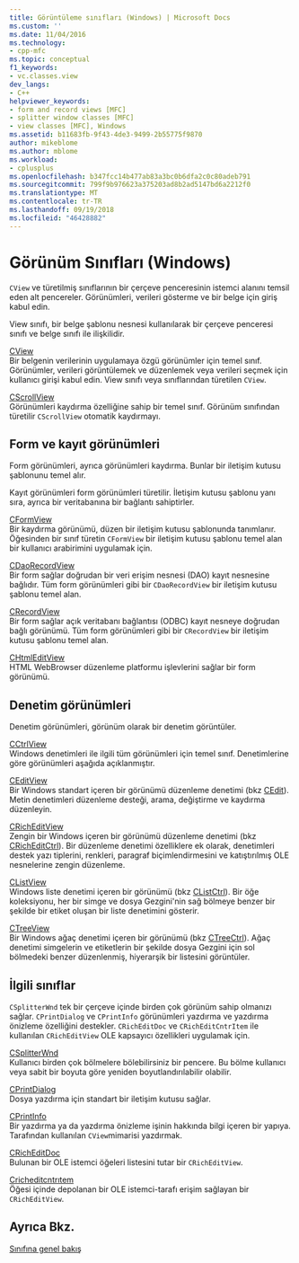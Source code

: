 ```yaml
---
title: Görüntüleme sınıfları (Windows) | Microsoft Docs
ms.custom: ''
ms.date: 11/04/2016
ms.technology:
- cpp-mfc
ms.topic: conceptual
f1_keywords:
- vc.classes.view
dev_langs:
- C++
helpviewer_keywords:
- form and record views [MFC]
- splitter window classes [MFC]
- view classes [MFC], Windows
ms.assetid: b11683fb-9f43-4de3-9499-2b55775f9870
author: mikeblome
ms.author: mblome
ms.workload:
- cplusplus
ms.openlocfilehash: b347fcc14b477ab83a3bc0b6dfa2c0c80adeb791
ms.sourcegitcommit: 799f9b976623a375203ad8b2ad5147bd6a2212f0
ms.translationtype: MT
ms.contentlocale: tr-TR
ms.lasthandoff: 09/19/2018
ms.locfileid: "46428882"
---
```

# <a name="view-classes-windows"></a>Görünüm Sınıfları (Windows)

`CView` ve türetilmiş sınıflarının bir çerçeve penceresinin istemci alanını temsil eden alt pencereler. Görünümleri, verileri gösterme ve bir belge için giriş kabul edin.

View sınıfı, bir belge şablonu nesnesi kullanılarak bir çerçeve penceresi sınıfı ve belge sınıfı ile ilişkilidir.

[CView](../mfc/reference/cview-class.md)<br/>
Bir belgenin verilerinin uygulamaya özgü görünümler için temel sınıf. Görünümler, verileri görüntülemek ve düzenlemek veya verileri seçmek için kullanıcı girişi kabul edin. View sınıfı veya sınıflarından türetilen `CView`.

[CScrollView](../mfc/reference/cscrollview-class.md)<br/>
Görünümleri kaydırma özelliğine sahip bir temel sınıf. Görünüm sınıfından türetilir `CScrollView` otomatik kaydırmayı.

## <a name="form-and-record-views"></a>Form ve kayıt görünümleri

Form görünümleri, ayrıca görünümleri kaydırma. Bunlar bir iletişim kutusu şablonunu temel alır.

Kayıt görünümleri form görünümleri türetilir. İletişim kutusu şablonu yanı sıra, ayrıca bir veritabanına bir bağlantı sahiptirler.

[CFormView](../mfc/reference/cformview-class.md)<br/>
Bir kaydırma görünümü, düzen bir iletişim kutusu şablonunda tanımlanır. Öğesinden bir sınıf türetin `CFormView` bir iletişim kutusu şablonu temel alan bir kullanıcı arabirimini uygulamak için.

[CDaoRecordView](../mfc/reference/cdaorecordview-class.md)<br/>
Bir form sağlar doğrudan bir veri erişim nesnesi (DAO) kayıt nesnesine bağlıdır. Tüm form görünümleri gibi bir `CDaoRecordView` bir iletişim kutusu şablonu temel alan.

[CRecordView](../mfc/reference/crecordview-class.md)<br/>
Bir form sağlar açık veritabanı bağlantısı (ODBC) kayıt nesneye doğrudan bağlı görünümü. Tüm form görünümleri gibi bir `CRecordView` bir iletişim kutusu şablonu temel alan.

[CHtmlEditView](../mfc/reference/chtmleditview-class.md)<br/>
HTML WebBrowser düzenleme platformu işlevlerini sağlar bir form görünümü.

## <a name="control-views"></a>Denetim görünümleri

Denetim görünümleri, görünüm olarak bir denetim görüntüler.

[CCtrlView](../mfc/reference/cctrlview-class.md)<br/>
Windows denetimleri ile ilgili tüm görünümleri için temel sınıf. Denetimlerine göre görünümleri aşağıda açıklanmıştır.

[CEditView](../mfc/reference/ceditview-class.md)<br/>
Bir Windows standart içeren bir görünümü düzenleme denetimi (bkz [CEdit](../mfc/reference/cedit-class.md)). Metin denetimleri düzenleme desteği, arama, değiştirme ve kaydırma düzenleyin.

[CRichEditView](../mfc/reference/cricheditview-class.md)<br/>
Zengin bir Windows içeren bir görünümü düzenleme denetimi (bkz [CRichEditCtrl](../mfc/reference/cricheditctrl-class.md)). Bir düzenleme denetimi özelliklere ek olarak, denetimleri destek yazı tiplerini, renkleri, paragraf biçimlendirmesini ve katıştırılmış OLE nesnelerine zengin düzenleme.

[CListView](../mfc/reference/clistview-class.md)<br/>
Windows liste denetimi içeren bir görünümü (bkz [CListCtrl](../mfc/reference/clistctrl-class.md)). Bir öğe koleksiyonu, her bir simge ve dosya Gezgini'nin sağ bölmeye benzer bir şekilde bir etiket oluşan bir liste denetimini gösterir.

[CTreeView](../mfc/reference/ctreeview-class.md)<br/>
Bir Windows ağaç denetimi içeren bir görünümü (bkz [CTreeCtrl](../mfc/reference/ctreectrl-class.md)). Ağaç denetimi simgelerin ve etiketlerin bir şekilde dosya Gezgini için sol bölmedeki benzer düzenlenmiş, hiyerarşik bir listesini görüntüler.

## <a name="related-classes"></a>İlgili sınıflar

`CSplitterWnd` tek bir çerçeve içinde birden çok görünüm sahip olmanızı sağlar. `CPrintDialog` ve `CPrintInfo` görünümleri yazdırma ve yazdırma önizleme özelliğini destekler. `CRichEditDoc` ve `CRichEditCntrItem` ile kullanılan `CRichEditView` OLE kapsayıcı özellikleri uygulamak için.

[CSplitterWnd](../mfc/reference/csplitterwnd-class.md)<br/>
Kullanıcı birden çok bölmelere bölebilirsiniz bir pencere. Bu bölme kullanıcı veya sabit bir boyuta göre yeniden boyutlandırılabilir olabilir.

[CPrintDialog](../mfc/reference/cprintdialog-class.md)<br/>
Dosya yazdırma için standart bir iletişim kutusu sağlar.

[CPrintInfo](../mfc/reference/cprintinfo-structure.md)<br/>
Bir yazdırma ya da yazdırma önizleme işinin hakkında bilgi içeren bir yapıya. Tarafından kullanılan `CView`mimarisi yazdırmak.

[CRichEditDoc](../mfc/reference/cricheditdoc-class.md)<br/>
Bulunan bir OLE istemci öğeleri listesini tutar bir `CRichEditView`.

[Cricheditcntrıtem](../mfc/reference/cricheditcntritem-class.md)<br/>
Öğesi içinde depolanan bir OLE istemci-tarafı erişim sağlayan bir `CRichEditView`.

## <a name="see-also"></a>Ayrıca Bkz.

[Sınıfına genel bakış](../mfc/class-library-overview.md)

